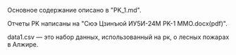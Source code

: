 Основное содержание описано в "PK_1.md".

Отчеты PK написаны на "Сюэ Цзинъюй ИУ5И-24М PK-1 MMO.docx(pdf)".

data1.csv — это набор данных, использованный на рк, о лесных пожарах в Алжире.
